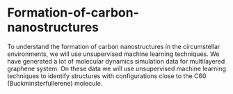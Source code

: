 # Formation-of-carbon-nanostructures
To understand the formation of carbon nanostructures in the circumstellar environments, we will use unsupervised machine learning techniques. We have generated a lot of molecular dynamics simulation data for multilayered graphene system. On these data we will use unsupervised machine learning techniques to identify structures with configurations close to the C60 (Buckminsterfullerene) molecule.
